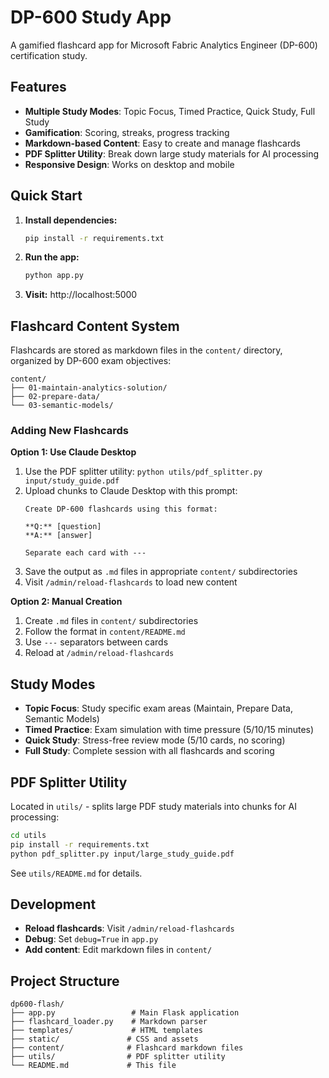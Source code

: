 # DP-600 Study App

A gamified flashcard app for Microsoft Fabric Analytics Engineer (DP-600) certification study.

## Features

- **Multiple Study Modes**: Topic Focus, Timed Practice, Quick Study, Full Study
- **Gamification**: Scoring, streaks, progress tracking  
- **Markdown-based Content**: Easy to create and manage flashcards
- **PDF Splitter Utility**: Break down large study materials for AI processing
- **Responsive Design**: Works on desktop and mobile

## Quick Start

1. **Install dependencies:**
   ```bash
   pip install -r requirements.txt
   ```

2. **Run the app:**
   ```bash
   python app.py
   ```

3. **Visit:** http://localhost:5000

## Flashcard Content System

Flashcards are stored as markdown files in the `content/` directory, organized by DP-600 exam objectives:

```
content/
├── 01-maintain-analytics-solution/
├── 02-prepare-data/
└── 03-semantic-models/
```

### Adding New Flashcards

**Option 1: Use Claude Desktop**
1. Use the PDF splitter utility: `python utils/pdf_splitter.py input/study_guide.pdf`
2. Upload chunks to Claude Desktop with this prompt:
   ```
   Create DP-600 flashcards using this format:
   
   **Q:** [question]
   **A:** [answer]
   
   Separate each card with ---
   ```
3. Save the output as `.md` files in appropriate `content/` subdirectories
4. Visit `/admin/reload-flashcards` to load new content

**Option 2: Manual Creation**
1. Create `.md` files in `content/` subdirectories
2. Follow the format in `content/README.md`
3. Use `---` separators between cards
4. Reload at `/admin/reload-flashcards`

## Study Modes

- **Topic Focus**: Study specific exam areas (Maintain, Prepare Data, Semantic Models)
- **Timed Practice**: Exam simulation with time pressure (5/10/15 minutes)  
- **Quick Study**: Stress-free review mode (5/10 cards, no scoring)
- **Full Study**: Complete session with all flashcards and scoring

## PDF Splitter Utility

Located in `utils/` - splits large PDF study materials into chunks for AI processing:

```bash
cd utils
pip install -r requirements.txt
python pdf_splitter.py input/large_study_guide.pdf
```

See `utils/README.md` for details.

## Development

- **Reload flashcards**: Visit `/admin/reload-flashcards`
- **Debug**: Set `debug=True` in `app.py`
- **Add content**: Edit markdown files in `content/`

## Project Structure

```
dp600-flash/
├── app.py                 # Main Flask application
├── flashcard_loader.py    # Markdown parser
├── templates/             # HTML templates  
├── static/               # CSS and assets
├── content/              # Flashcard markdown files
├── utils/                # PDF splitter utility
└── README.md             # This file
```